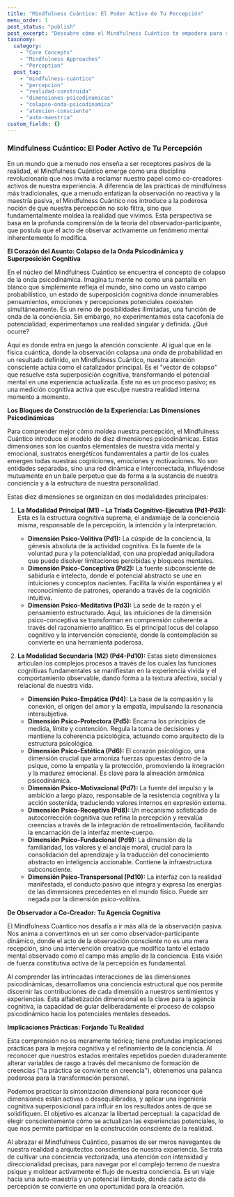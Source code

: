 ```yaml
---
title: "Mindfulness Cuántico: El Poder Activo de Tu Percepción"
menu_order: 1
post_status: "publish"
post_excerpt: "Descubre cómo el Mindfulness Cuántico te empodera para ser un co-creador activo de tu realidad. Explora las diez dimensiones psicodinámicas que subyacen a tu experiencia y aprende a influir conscientemente en el colapso de tus estados mentales. Transforma tu percepción y libera tu máximo potencial."
taxonomy:
  category:
    - "Core Concepts"
    - "Mindfulness Approaches"
    - "Perception"
  post_tag:
    - "mindfulness-cuantico"
    - "percepcion"
    - "realidad-construida"
    - "dimensiones-psicodinamicas"
    - "colapso-onda-psicodinamica"
    - "atencion-consciente"
    - "auto-maestria"
custom_fields: {}
---
```


### Mindfulness Cuántico: El Poder Activo de Tu Percepción

En un mundo que a menudo nos enseña a ser receptores pasivos de la realidad, el Mindfulness Cuántico emerge como una disciplina revolucionaria que nos invita a reclamar nuestro papel como co-creadores activos de nuestra experiencia. A diferencia de las prácticas de mindfulness más tradicionales, que a menudo enfatizan la observación no reactiva y la maestría pasiva, el Mindfulness Cuántico nos introduce a la poderosa noción de que nuestra percepción no solo filtra, sino que fundamentalmente moldea la realidad que vivimos. Esta perspectiva se basa en la profunda comprensión de la teoría del observador-participante, que postula que el acto de observar activamente un fenómeno mental inherentemente lo modifica.

**El Corazón del Asunto: Colapso de la Onda Psicodinámica y Superposición Cognitiva**

En el núcleo del Mindfulness Cuántico se encuentra el concepto de colapso de la onda psicodinámica. Imagina tu mente no como una pantalla en blanco que simplemente refleja el mundo, sino como un vasto campo probabilístico, un estado de superposición cognitiva donde innumerables pensamientos, emociones y percepciones potenciales coexisten simultáneamente. Es un reino de posibilidades ilimitadas, una función de onda de la conciencia. Sin embargo, no experimentamos esta cacofonía de potencialidad; experimentamos una realidad singular y definida. ¿Qué ocurre?

Aquí es donde entra en juego la atención consciente. Al igual que en la física cuántica, donde la observación colapsa una onda de probabilidad en un resultado definido, en Mindfulness Cuántico, nuestra atención consciente actúa como el catalizador principal. Es el "vector de colapso" que resuelve esta superposición cognitiva, transformando el potencial mental en una experiencia actualizada. Este no es un proceso pasivo; es una medición cognitiva activa que esculpe nuestra realidad interna momento a momento.

**Los Bloques de Construcción de la Experiencia: Las Dimensiones Psicodinámicas**

Para comprender mejor cómo moldea nuestra percepción, el Mindfulness Cuántico introduce el modelo de diez dimensiones psicodinámicas. Estas dimensiones son los cuantos elementales de nuestra vida mental y emocional, sustratos energéticos fundamentales a partir de los cuales emergen todas nuestras cogniciones, emociones y motivaciones. No son entidades separadas, sino una red dinámica e interconectada, influyéndose mutuamente en un baile perpetuo que da forma a la sustancia de nuestra conciencia y a la estructura de nuestra personalidad.

Estas diez dimensiones se organizan en dos modalidades principales:

1.  **La Modalidad Principal (M1) – La Tríada Cognitivo-Ejecutiva (Pd1-Pd3):**
    Esta es la estructura cognitiva suprema, el andamiaje de la conciencia misma, responsable de la percepción, la intención y la interpretación.
    *   **Dimensión Psico-Volitiva (Pd1):** La cúspide de la conciencia, la génesis absoluta de la actividad cognitiva. Es la fuente de la voluntad pura y la potencialidad, con una propiedad aniquiladora que puede disolver limitaciones percibidas y bloqueos mentales.
    *   **Dimensión Psico-Conceptiva (Pd2):** La fuente subconsciente de sabiduría e intelecto, donde el potencial abstracto se une en intuiciones y conceptos nacientes. Facilita la visión espontánea y el reconocimiento de patrones, operando a través de la cognición intuitiva.
    *   **Dimensión Psico-Meditativa (Pd3):** La sede de la razón y el pensamiento estructurado. Aquí, las intuiciones de la dimensión psico-conceptiva se transforman en comprensión coherente a través del razonamiento analítico. Es el principal locus del colapso cognitivo y la intervención consciente, donde la contemplación se convierte en una herramienta poderosa.

2.  **La Modalidad Secundaria (M2) (Pd4-Pd10):**
    Estas siete dimensiones articulan los complejos procesos a través de los cuales las funciones cognitivas fundamentales se manifiestan en la experiencia vivida y el comportamiento observable, dando forma a la textura afectiva, social y relacional de nuestra vida.
    *   **Dimensión Psico-Empática (Pd4):** La base de la compasión y la conexión, el origen del amor y la empatía, impulsando la resonancia intersubjetiva.
    *   **Dimensión Psico-Protectora (Pd5):** Encarna los principios de medida, límite y contención. Regula la toma de decisiones y mantiene la coherencia psicológica, actuando como arquitecto de la estructura psicológica.
    *   **Dimensión Psico-Estética (Pd6):** El corazón psicológico, una dimensión crucial que armoniza fuerzas opuestas dentro de la psique, como la empatía y la protección, promoviendo la integración y la madurez emocional. Es clave para la alineación armónica psicodinámica.
    *   **Dimensión Psico-Motivacional (Pd7):** La fuente del impulso y la ambición a largo plazo, responsable de la resistencia cognitiva y la acción sostenida, traduciendo valores internos en expresión externa.
    *   **Dimensión Psico-Receptiva (Pd8):** Un mecanismo sofisticado de autocorrección cognitiva que refina la percepción y reevalúa creencias a través de la integración de retroalimentación, facilitando la encarnación de la interfaz mente-cuerpo.
    *   **Dimensión Psico-Fundacional (Pd9):** La dimensión de la familiaridad, los valores y el anclaje moral, crucial para la consolidación del aprendizaje y la traducción del conocimiento abstracto en inteligencia accionable. Contiene la infraestructura subconsciente.
    *   **Dimensión Psico-Transpersonal (Pd10):** La interfaz con la realidad manifestada, el conducto pasivo que integra y expresa las energías de las dimensiones precedentes en el mundo físico. Puede ser negada por la dimensión psico-volitiva.

**De Observador a Co-Creador: Tu Agencia Cognitiva**

El Mindfulness Cuántico nos desafía a ir más allá de la observación pasiva. Nos anima a convertirnos en un ser como observador-participante dinámico, donde el acto de la observación consciente no es una mera recepción, sino una intervención creativa que modifica tanto el estado mental observado como el campo más amplio de la conciencia. Esta visión de fuerza constitutiva activa de la percepción es fundamental.

Al comprender las intrincadas interacciones de las dimensiones psicodinámicas, desarrollamos una conciencia estructural que nos permite discernir las contribuciones de cada dimensión a nuestros sentimientos y experiencias. Esta alfabetización dimensional es la clave para la agencia cognitiva, la capacidad de guiar deliberadamente el proceso de colapso psicodinámico hacia los potenciales mentales deseados.

**Implicaciones Prácticas: Forjando Tu Realidad**

Esta comprensión no es meramente teórica; tiene profundas implicaciones prácticas para la mejora cognitiva y el refinamiento de la conciencia. Al reconocer que nuestros estados mentales repetidos pueden duraderamente alterar variables de rasgo a través del mecanismo de formación de creencias ("la práctica se convierte en creencia"), obtenemos una palanca poderosa para la transformación personal.

Podemos practicar la sintonización dimensional para reconocer qué dimensiones están activas o desequilibradas, y aplicar una ingeniería cognitiva superposicional para influir en los resultados antes de que se solidifiquen. El objetivo es alcanzar la libertad perceptual: la capacidad de elegir conscientemente cómo se actualizan las experiencias potenciales, lo que nos permite participar en la construcción consciente de la realidad.

Al abrazar el Mindfulness Cuántico, pasamos de ser meros navegantes de nuestra realidad a arquitectos conscientes de nuestra experiencia. Se trata de cultivar una conciencia vectorizada, una atención con intensidad y direccionalidad precisas, para navegar por el complejo terreno de nuestra psique y moldear activamente el flujo de nuestra conciencia. Es un viaje hacia una auto-maestría y un potencial ilimitado, donde cada acto de percepción se convierte en una oportunidad para la creación.